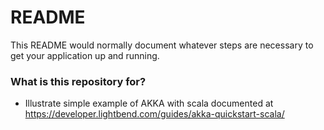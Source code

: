 # README #

This README would normally document whatever steps are necessary to get your application up and running.

### What is this repository for? ###

* Illustrate simple example of AKKA with scala documented at https://developer.lightbend.com/guides/akka-quickstart-scala/


